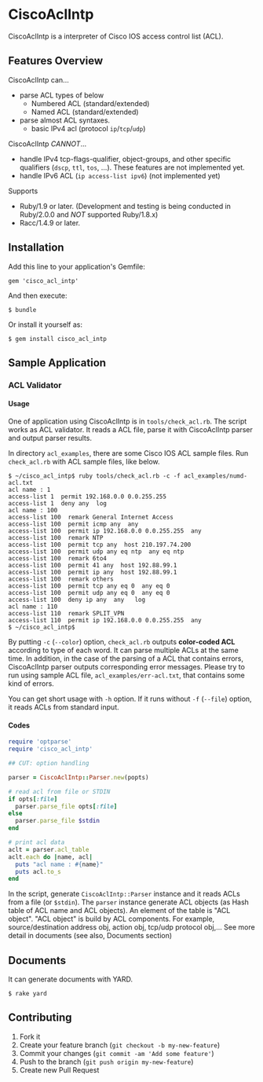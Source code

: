 # CiscoAclIntp

CiscoAclIntp is a interpreter of Cisco IOS access control list (ACL).

## Features Overview

CiscoAclIntp can...

* parse ACL types of below
  * Numbered ACL (standard/extended)
  * Named ACL (standard/extended)
* parse almost ACL syntaxes.
  * basic IPv4 acl (protocol `ip`/`tcp`/`udp`)

CiscoAclIntp *CANNOT*...

* handle IPv4 tcp-flags-qualifier, object-groups, and other specific
  qualifiers (`dscp`, `ttl`, `tos`, ...).  These features are not
  implemented yet.
* handle IPv6 ACL (`ip access-list ipv6`) (not implemented yet)

Supports

* Ruby/1.9 or later. (Development and testing is being conducted in
  Ruby/2.0.0 and *NOT* supported Ruby/1.8.x)
* Racc/1.4.9 or later.

## Installation

Add this line to your application's Gemfile:

    gem 'cisco_acl_intp'

And then execute:

    $ bundle

Or install it yourself as:

    $ gem install cisco_acl_intp

## Sample Application

### ACL Validator

#### Usage

One of application using CiscoAclIntp is in `tools/check_acl.rb`.
The script works as ACL validator.  It reads a ACL file, parse it with
CiscoAclIntp parser and output parser results.

In directory `acl_examples`, there are some Cisco IOS ACL sample
files. Run `check_acl.rb` with ACL sample files, like below.

    $ ~/cisco_acl_intp$ ruby tools/check_acl.rb -c -f acl_examples/numd-acl.txt
    acl name : 1
    access-list 1  permit 192.168.0.0 0.0.255.255
    access-list 1  deny any  log
    acl name : 100
    access-list 100  remark General Internet Access
    access-list 100  permit icmp any  any
    access-list 100  permit ip 192.168.0.0 0.0.255.255  any
    access-list 100  remark NTP
    access-list 100  permit tcp any  host 210.197.74.200
    access-list 100  permit udp any eq ntp  any eq ntp
    access-list 100  remark 6to4
    access-list 100  permit 41 any  host 192.88.99.1
    access-list 100  permit ip any  host 192.88.99.1
    access-list 100  remark others
    access-list 100  permit tcp any eq 0  any eq 0
    access-list 100  permit udp any eq 0  any eq 0
    access-list 100  deny ip any  any   log
    acl name : 110
    access-list 110  remark SPLIT_VPN
    access-list 110  permit ip 192.168.0.0 0.0.255.255  any
    $ ~/cisco_acl_intp$

By putting `-c` (`--color`) option, `check_acl.rb` outputs
**color-coded ACL** according to type of each word. It can parse
multiple ACLs at the same time. In addition, in the case of the
parsing of a ACL that contains errors, CiscoAclIntp parser outputs
corresponding error messages. Please try to run using sample ACL file,
`acl_examples/err-acl.txt`, that contains some kind of errors.

You can get short usage with `-h` option. If it runs without `-f`
(`--file`) option, it reads ACLs from standard input.

#### Codes

```ruby
require 'optparse'
require 'cisco_acl_intp'

## CUT: option handling

parser = CiscoAclIntp::Parser.new(popts)

# read acl from file or STDIN
if opts[:file]
  parser.parse_file opts[:file]
else
  parser.parse_file $stdin
end

# print acl data
aclt = parser.acl_table
aclt.each do |name, acl|
  puts "acl name : #{name}"
  puts acl.to_s
end
```

In the script, generate `CiscoAclIntp::Parser` instance and it reads
ACLs from a file (or `$stdin`). The `parser` instance generate ACL
objects (as Hash table of ACL name and ACL objects). An element of the
table is "ACL object". "ACL object" is build by ACL components. For
example, source/destination address obj, action obj, tcp/udp protocol
obj,... See more detail in documents (see also, Documents section)

## Documents

It can generate documents with YARD.

    $ rake yard

## Contributing

1. Fork it
2. Create your feature branch (`git checkout -b my-new-feature`)
3. Commit your changes (`git commit -am 'Add some feature'`)
4. Push to the branch (`git push origin my-new-feature`)
5. Create new Pull Request
